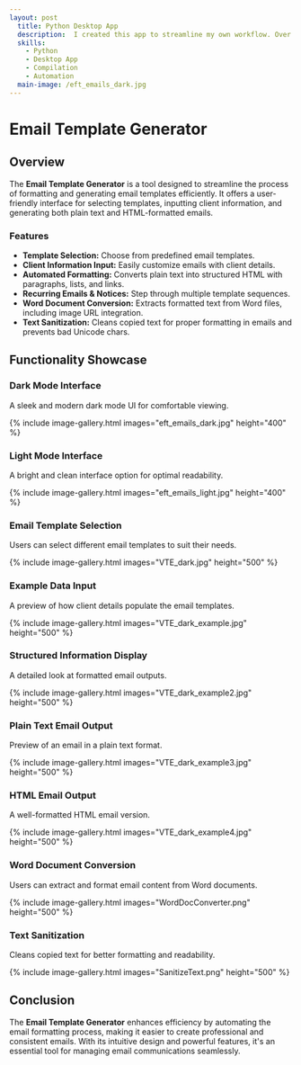 ```yaml
---
layout: post
  title: Python Desktop App
  description:  I created this app to streamline my own workflow. Over the course of the next 2 years it grew into a multifunctional productivity app.
  skills: 
    - Python
    - Desktop App
    - Compilation
    - Automation
  main-image: /eft_emails_dark.jpg
---
```

# Email Template Generator

## Overview

The **Email Template Generator** is a tool designed to streamline the process of formatting and generating email templates efficiently. It offers a user-friendly interface for selecting templates, inputting client information, and generating both plain text and HTML-formatted emails.

### Features

- **Template Selection:** Choose from predefined email templates.
- **Client Information Input:** Easily customize emails with client details.
- **Automated Formatting:** Converts plain text into structured HTML with paragraphs, lists, and links.
- **Recurring Emails & Notices:** Step through multiple template sequences.
- **Word Document Conversion:** Extracts formatted text from Word files, including image URL integration.
- **Text Sanitization:** Cleans copied text for proper formatting in emails and prevents bad Unicode chars.

## Functionality Showcase

### Dark Mode Interface

A sleek and modern dark mode UI for comfortable viewing.

{% include image-gallery.html images="eft_emails_dark.jpg" height="400" %}

### Light Mode Interface

A bright and clean interface option for optimal readability.

{% include image-gallery.html images="eft_emails_light.jpg" height="400" %}

### Email Template Selection

Users can select different email templates to suit their needs.

{% include image-gallery.html images="VTE_dark.jpg" height="500" %}

### Example Data Input

A preview of how client details populate the email templates.

{% include image-gallery.html images="VTE_dark_example.jpg" height="500" %}

### Structured Information Display

A detailed look at formatted email outputs.

{% include image-gallery.html images="VTE_dark_example2.jpg" height="500" %}

### Plain Text Email Output

Preview of an email in a plain text format.

{% include image-gallery.html images="VTE_dark_example3.jpg" height="500" %}

### HTML Email Output

A well-formatted HTML email version.

{% include image-gallery.html images="VTE_dark_example4.jpg" height="500" %}

### Word Document Conversion

Users can extract and format email content from Word documents.

{% include image-gallery.html images="WordDocConverter.png" height="500" %}

### Text Sanitization

Cleans copied text for better formatting and readability.

{% include image-gallery.html images="SanitizeText.png" height="500" %}

## Conclusion

The **Email Template Generator** enhances efficiency by automating the email formatting process, making it easier to create professional and consistent emails. With its intuitive design and powerful features, it's an essential tool for managing email communications seamlessly.
